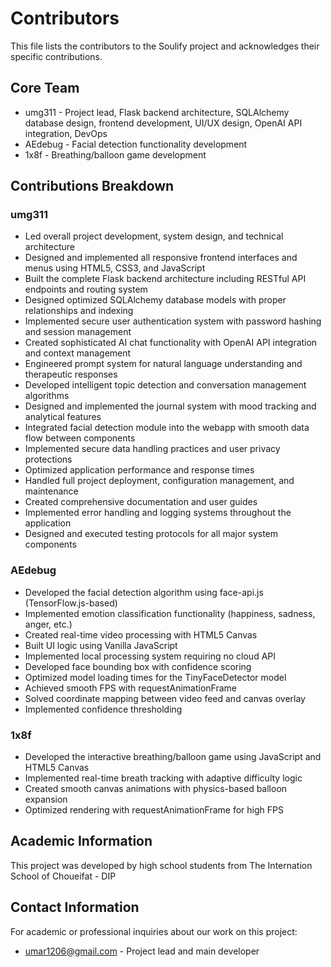 # Contributors

This file lists the contributors to the Soulify project and acknowledges their specific contributions.

## Core Team

- umg311 - Project lead, Flask backend architecture, SQLAlchemy database design, frontend development, UI/UX design, OpenAI API integration, DevOps
- AEdebug - Facial detection functionality development
- 1x8f - Breathing/balloon game development

## Contributions Breakdown

### umg311
- Led overall project development, system design, and technical architecture
- Designed and implemented all responsive frontend interfaces and menus using HTML5, CSS3, and JavaScript
- Built the complete Flask backend architecture including RESTful API endpoints and routing system
- Designed optimized SQLAlchemy database models with proper relationships and indexing
- Implemented secure user authentication system with password hashing and session management
- Created sophisticated AI chat functionality with OpenAI API integration and context management
- Engineered prompt system for natural language understanding and therapeutic responses
- Developed intelligent topic detection and conversation management algorithms
- Designed and implemented the journal system with mood tracking and analytical features
- Integrated facial detection module into the webapp with smooth data flow between components
- Implemented secure data handling practices and user privacy protections
- Optimized application performance and response times
- Handled full project deployment, configuration management, and maintenance
- Created comprehensive documentation and user guides
- Implemented error handling and logging systems throughout the application
- Designed and executed testing protocols for all major system components

### AEdebug
- Developed the facial detection algorithm using face-api.js (TensorFlow.js-based)
- Implemented emotion classification functionality (happiness, sadness, anger, etc.)
- Created real-time video processing with HTML5 Canvas
- Built UI logic using Vanilla JavaScript
- Implemented local processing system requiring no cloud API
- Developed face bounding box with confidence scoring
- Optimized model loading times for the TinyFaceDetector model
- Achieved smooth FPS with requestAnimationFrame
- Solved coordinate mapping between video feed and canvas overlay
- Implemented confidence thresholding

### 1x8f
- Developed the interactive breathing/balloon game using JavaScript and HTML5 Canvas
- Implemented real-time breath tracking with adaptive difficulty logic
- Created smooth canvas animations with physics-based balloon expansion
- Optimized rendering with requestAnimationFrame for high FPS

## Academic Information

This project was developed by high school students from The Internation School of Choueifat - DIP

## Contact Information

For academic or professional inquiries about our work on this project:
- umar1206@gmail.com - Project lead and main developer
